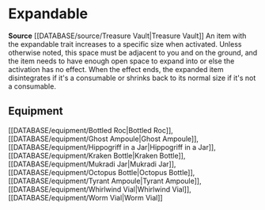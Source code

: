 ﻿---
id: '475'
name: Expandable
rarity: Common
rus_type_level: null
source: '[[DATABASE/source/Treasure Vault|Treasure Vault]]'
trait:
- Expandable
type: Trait

---
# Expandable

**Source** [[DATABASE/source/Treasure Vault|Treasure Vault]] 
An item with the expandable trait increases to a specific size when activated. Unless otherwise noted, this space must be adjacent to you and on the ground, and the item needs to have enough open space to expand into or else the activation has no effect. When the effect ends, the expanded item disintegrates if it's a consumable or shrinks back to its normal size if it's not a consumable.

## Equipment

[[DATABASE/equipment/Bottled Roc|Bottled Roc]], [[DATABASE/equipment/Ghost Ampoule|Ghost Ampoule]], [[DATABASE/equipment/Hippogriff in a Jar|Hippogriff in a Jar]], [[DATABASE/equipment/Kraken Bottle|Kraken Bottle]], [[DATABASE/equipment/Mukradi Jar|Mukradi Jar]], [[DATABASE/equipment/Octopus Bottle|Octopus Bottle]], [[DATABASE/equipment/Tyrant Ampoule|Tyrant Ampoule]], [[DATABASE/equipment/Whirlwind Vial|Whirlwind Vial]], [[DATABASE/equipment/Worm Vial|Worm Vial]]